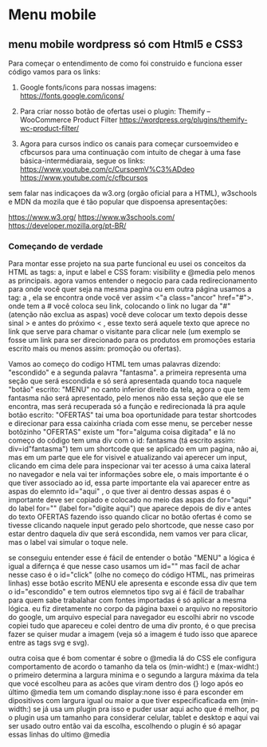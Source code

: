 # Menu mobile
 ## menu mobile wordpress só com Html5 e CSS3

 Para começar o entendimento de como foi construido e funciona esser código vamos para os links:

 1. Google fonts/icons para nossas imagens:
 https://fonts.google.com/icons/

 2. Para criar nosso botão de ofertas usei o plugin: Themify – WooCommerce Product Filter
 https://wordpress.org/plugins/themify-wc-product-filter/

 1. Agora para cursos indico os canais para começar cursoemvideo e cfbcursos para uma continuação com intuito de chegar à uma fase básica-intermédiaraia, segue os links: 
 https://www.youtube.com/c/CursoemV%C3%ADdeo
 https://www.youtube.com/c/cfbcursos

 sem falar nas indicaçoes da w3.org (orgão oficial para a HTML), w3schools e MDN da mozila que é tão popular que dispoensa apresentações:

 https://www.w3.org/
 https://www.w3schools.com/
 https://developer.mozilla.org/pt-BR/


 ### Começando de verdade

Para montar esse projeto na sua parte funcional eu usei os conceitos da HTML as tags: a, input e label e CSS foram: visibility e @media pelo menos as principais.
agora vamos entender o negocio  para cada redirecionamento para onde você quer seja na mesma pagina ou em outra página usamos a tag: a , ela se encontra onde você ver assim <"a class="ancor" href="#">. onde tem a # você coloca seu link, colocando o link no lugar da "#"(atenção não exclua as aspas) você deve colocar um texto depois desse sinal > e antes do próximo < , esse texto será aquele texto que aprece no link que serve para chamar o visitante para clicar nele (um exemplo se fosse um link para ser direcionado para os produtos em promoções estaria escrito mais ou menos assim: promoção ou ofertas).

Vamos ao começo do codigo HTML tem umas palavras dizendo: "escondido" e a segunda palavra "fantasma". a primeira representa uma seção que será escondida e só será apresentada quando toca  naquele "botão" escrito: "MENU" no canto inferior direito da tela, agora o que tem fantasma não será apresentado, pelo menos não essa seção que ele se encontra, mas será recuperada só a função e redirecionada lá pra aqule botão escrito: "OFERTAS" tai uma boa oportunidade para testar shortcodes e direcionar para essa caixinha criada com esse menu, se perceber nesse botõzinho "OFERTAS" existe um  "for="alguma coisa digitada" e lá no começo do código tem uma div com o id: fantasma (tá escrito assim: div=id"fantasma") tem um shortcode que se aplicado em um pagina, não ai, mas em um parte que ele for visivel e atualizando vai aperecer um input, clicando em cima dele para inspecionar vai ter acesso á uma caixa lateral no navegador e nela vai ter informações sobre ele, o mais importante é o que tiver associado ao id, essa parte importante ela vai aparecer entre as aspas do elemnto id="aqui" , o que tiver ai dentro dessas aspas é o importante deve ser copiado e colocado no meio das aspas do for="aqui" do label for="" (label for="digite aqui") que aparece depois de  div e antes do texto OFERTAS fazendo isso quando clicar no botão ofertas é como se tivesse clicando naquele input gerado pelo shortcode, que nesse caso por estar dentro daquela div que será escondida, nem vamos ver para clicar, mas o label vai simular o toque nele. 

se conseguiu entender esse é fácil de entender o botão "MENU" a lógica é igual a difernça é que nesse caso usamos um id="" mas facil de achar nesse caso é o id="click" (olhe no começo do código HTML, nas primeiras linhas) esse botão escrito MENU ele apresenta e esconde essa div que tem o id="escondido" e tem outros elemnetos tipo svg ai é fácil de trabalhar para quem sabe trabalahar com fontes importadas  é só aplicar a mesma lógica. eu fiz diretamente no corpo da página baxei o arquivo no repositorio do google, um arquivo especial para navegador eu escolhi abrir no vscode copiei tudo que apareceu e colei dentro de uma div pronto, é o que precisa fazer se quiser mudar a imagem (veja só a imagem é tudo isso que aparece entre as tags svg e svg).

outra coisa que é bom comentar é sobre o @media lá do CSS ele configura comportamento de acordo o tamanho da tela os (min-widht:) e (max-widht:) o primeiro determina a largura minima e o segundo a largura máxima da tela que vocé escolheu para as acões que viram dentro dos {} logo após eo último @media tem um comando display:none isso é para esconder em dipositivos com largura igual ou maior a que tiver especificaficada em (min-width:) se já usa um plugin pra isso e puder usar aqui acho que é melhor, pq o plugin usa um tamanho para considerar celular, tablet e desktop e aqui vai ser usado outro então vai da escolha, escolhendo o plugin é só apagar essas linhas do ultimo @media